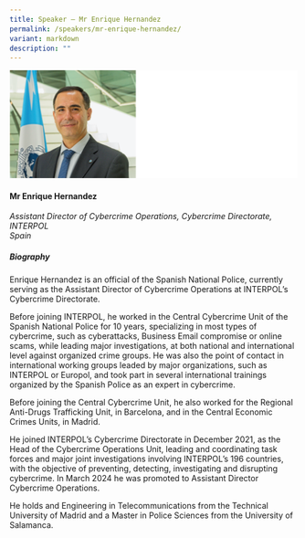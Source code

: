 ```yaml
---
title: Speaker – Mr Enrique Hernandez
permalink: /speakers/mr-enrique-hernandez/
variant: markdown
description: ""
---
```

![](/images/2025%20speakers/Enrique_Hernandez.png)
#### **Mr Enrique Hernandez**

*Assistant Director of Cybercrime Operations, Cybercrime Directorate,<br>INTERPOL<br>Spain*

##### **Biography**
Enrique Hernandez is an official of the Spanish National Police, currently serving as the Assistant Director of Cybercrime Operations at INTERPOL’s Cybercrime Directorate.

Before joining INTERPOL, he worked in the Central Cybercrime Unit of the Spanish National Police for 10 years, specializing in most types of cybercrime, such as cyberattacks, Business Email compromise or online scams, while leading major investigations, at both national and international level against organized crime groups. He was also the point of contact in international working groups leaded by major organizations, such as INTERPOL or Europol, and took part in several international trainings organized by the Spanish Police as an expert in cybercrime.

Before joining the Central Cybercrime Unit, he also worked for the Regional Anti-Drugs Trafficking Unit, in Barcelona, and in the Central Economic Crimes Units, in Madrid.

He joined INTERPOL’s Cybercrime Directorate in December 2021, as the Head of the Cybercrime Operations Unit, leading and coordinating task forces and major joint investigations involving INTERPOL’s 196 countries, with the objective of preventing, detecting, investigating and disrupting cybercrime. In March 2024 he was promoted to Assistant Director Cybercrime Operations.

He holds and Engineering in Telecommunications from the Technical University of Madrid and a Master in Police Sciences from the University of Salamanca.